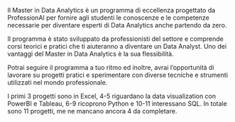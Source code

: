 Il Master in Data Analytics è un programma di eccellenza progettato da ProfessionAI per fornire agli studenti le conoscenze e le competenze necessarie per diventare esperti di Data Analytics anche partendo da zero.

Il programma è stato sviluppato da professionisti del settore e comprende corsi teorici e pratici che ti aiuteranno a diventare un Data Analyst. Uno dei vantaggi del Master in Data Analytics è la sua flessibilità.

Potrai seguire il programma a tuo ritmo ed inoltre, avrai l’opportunità di lavorare su progetti pratici e sperimentare con diverse tecniche e strumenti utilizzati nel mondo professionale.



I primi 3 progetti sono in Excel, 4-5 riguardano la data visualization con PowerBI e Tableau, 6-9 ricoprono Python e 10-11 interessano SQL. 
In totale sono 11 progetti, me ne mancano ancora 4 da completare.
